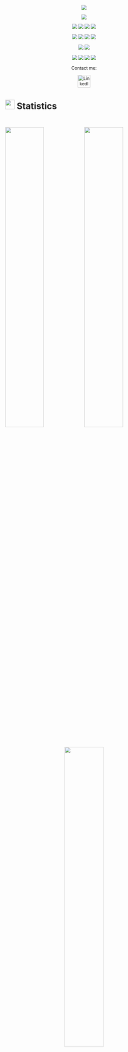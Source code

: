 <p align="center">
<a href="https://github.com/DenverCoder1/readme-typing-svg"><img src="https://readme-typing-svg.herokuapp.com?lines=Salut+toi+je+suis+Modeste+Lorene;une+vraie+passionnee+de+la+programmation;specialise+dans+le+developpement+developpement;WEB+et+Mobile.;&center=true&width=500&height=60"></a>
</p>

<p>
<div align="center" target="_blank">
  <img src="https://img.shields.io/github/followers/lorie-lorene?style=social">
</div>
</p>

<p>
<div align="center">
  <img src="https://img.shields.io/badge/JavaScript-000000.svg?style=for-the-badge&logo=javascript&logoColor=F7E017">
  <img src="https://img.shields.io/badge/HTML5-F26624.svg?style=for-the-badge&logo=html5&logoColor=white">
  <img src="https://img.shields.io/badge/CSS-2465F1.svg?style=for-the-badge&logo=CSS3&logoColor=white">
  <img src="https://img.shields.io/badge/Python-3670A0?style=for-the-badge&logo=python&logoColor=ffdd54">
</div>
</p>

<p>
<div align="center">
  <img src="https://img.shields.io/badge/C-00599C?style=for-the-badge&logo=c&logoColor=white">
  <img src="https://img.shields.io/badge/Django-%23092E20.svg?style=for-the-badge&logo=django&logoColor=white">
  <img src="https://img.shields.io/badge/Node.js-339933?style=for-the-badge&logo=node.js&logoColor=white">
  <img src="https://img.shields.io/badge/React-61DAFB?style=for-the-badge&logo=react&logoColor=white">
</div>
</p>

<p>
<div align="center">
  <img src="https://img.shields.io/badge/PostgreSQL-336791?style=for-the-badge&logo=postgresql&logoColor=white">
  <img src="https://img.shields.io/badge/GitHub-%23121011.svg?style=for-the-badge&logo=github&logoColor=white">
</div>
</p>

<p>
<div align="center">
   <img src="https://img.shields.io/badge/Git-%23F05033.svg?style=for-the-badge&logo=git&logoColor=white">
   <img src="https://img.shields.io/badge/Visual%20Studio%20Code-0078d7.svg?style=for-the-badge&logo=visual-studio-code&logoColor=white">
   <img src="https://img.shields.io/badge/Trello-%23026AA7.svg?style=for-the-badge&logo=Trello&logoColor=white">
   <img src="https://img.shields.io/badge/Linux-FCC624?style=for-the-badge&logo=linux&logoColor=black">
</div>
</p>

<p align="center">Contact me:</p>
<p>
<div align="center">
	<a href="https://linkedin.com/in/MODESTE-LORENE-NIKOUM5113b8262" rel="nofollow">
	 	<img alt=" LinkedIn" width="40px" src="https://upload.wikimedia.org/wikipedia/commons/thumb/8/81/LinkedIn_icon.svg/2048px-LinkedIn_icon.svg.png" style="max-width: 100%;">
	</a>
</div>
</p>

# <img src="https://media4.giphy.com/media/MIGbtLZoVjbl0bYbAd/giphy.gif?cid=ecf05e472t2h0i8d7dcjaoau9iqtchhr899hxmpxzzgc7lyw&rid=giphy.gif" width="30"> Statistics

<br/>
<p align="left">
    <img width="49.5%" src="https://github-readme-stats.vercel.app/api?username=lorie-lorene&show_icons=true&include_all_commits=true&theme=radical&hide_border=true">
    <img width="49.5%" src="https://github-readme-streak-stats.herokuapp.com/?user=lorie-lorene&theme=radical&hide_border=true">		  
</p>
<br>

<!-- [![lorie-lorene Activity Graph](https://activity-graph.herokuapp.com/graph?username=lorie-lorene&custom_title=Torrin's%20Contribution%20Graph&theme=radical&bg_color=282828&hide_border=true&line=d1a01f&point=c58545)] -->

<p align="center">
    <img width="49.5%" src="https://github-readme-stats.vercel.app/api/top-langs/?username=lorie-lorene&theme=radical&bg_color=282828&hide_border=true&include_all_commits=true&count_private=true&layout=compact">
</p>

<p align="center"><img src="https://profile-counter.glitch.me/{lorie-lorene}/count.svg"></p>

## <img src="https://media1.giphy.com/media/Q8PQ1KuarrYucCMVTJ/giphy.gif?cid=ecf05e47odgm8bs8cmb8cf1ijmfzqaeeu9fzmx6nbcv06ky2&rid=giphy.gif" width="30"> Current Projects
